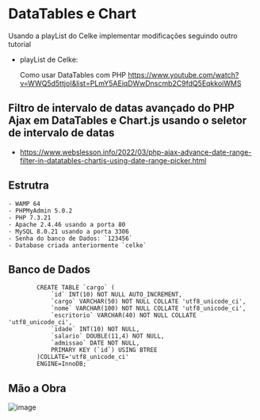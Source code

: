 # DataTables e Chart

Usando a playList do Celke implementar modificações seguindo outro tutorial

- playList de Celke:  

    Como usar DataTables com PHP
    https://www.youtube.com/watch?v=WWQ5d5ttjoI&list=PLmY5AEiqDWwDnscmb2C9fdQ5EqkkoiWMS


## Filtro de intervalo de datas avançado do PHP Ajax em DataTables e Chart.js usando o seletor de intervalo de datas

- https://www.webslesson.info/2022/03/php-ajax-advance-date-range-filter-in-datatables-chartjs-using-date-range-picker.html




## Estrutra
    - WAMP 64
    - PHPMyAdmin 5.0.2
    - PHP 7.3.21
    - Apache 2.4.46 usando a porta 80
    - MySQL 8.0.21 usando a porta 3306
    - Senha do banco de Dados: `123456`
    - Database criada anteriormente `celke`

 

## Banco de Dados 

            CREATE TABLE `cargo` (
                `id` INT(10) NOT NULL AUTO_INCREMENT,
                `cargo` VARCHAR(50) NOT NULL COLLATE 'utf8_unicode_ci',
                `nome` VARCHAR(100) NOT NULL COLLATE 'utf8_unicode_ci',
                `escritorio` VARCHAR(40) NOT NULL COLLATE 'utf8_unicode_ci',
                `idade` INT(10) NOT NULL,
                `salario` DOUBLE(11,4) NOT NULL,
                `admissao` DATE NOT NULL,
                PRIMARY KEY (`id`) USING BTREE
            )COLLATE='utf8_unicode_ci'
            ENGINE=InnoDB;
            
            
   
## Mão a Obra



![image](https://user-images.githubusercontent.com/1613816/167328254-82d79ded-9efc-49a4-9b55-2bfba801f771.png)






